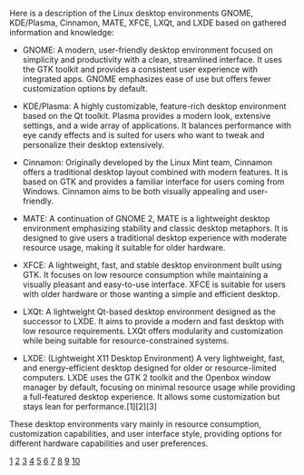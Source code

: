 Here is a description of the Linux desktop environments GNOME, KDE/Plasma, Cinnamon, MATE, XFCE, LXQt, and LXDE based on
gathered information and knowledge:

- GNOME: A modern, user-friendly desktop environment focused on simplicity and productivity with a clean, streamlined
  interface. It uses the GTK toolkit and provides a consistent user experience with integrated apps. GNOME emphasizes ease of
  use but offers fewer customization options by default.

- KDE/Plasma: A highly customizable, feature-rich desktop environment based on the Qt toolkit. Plasma provides a modern look,
  extensive settings, and a wide array of applications. It balances performance with eye candy effects and is suited for
  users who want to tweak and personalize their desktop extensively.

- Cinnamon: Originally developed by the Linux Mint team, Cinnamon offers a traditional desktop layout combined with modern
  features. It is based on GTK and provides a familiar interface for users coming from Windows. Cinnamon aims to be both
  visually appealing and user-friendly.

- MATE: A continuation of GNOME 2, MATE is a lightweight desktop environment emphasizing stability and classic desktop
  metaphors. It is designed to give users a traditional desktop experience with moderate resource usage, making it suitable
  for older hardware.

- XFCE: A lightweight, fast, and stable desktop environment built using GTK. It focuses on low resource consumption while
  maintaining a visually pleasant and easy-to-use interface. XFCE is suitable for users with older hardware or those wanting
  a simple and efficient desktop.

- LXQt: A lightweight Qt-based desktop environment designed as the successor to LXDE. It aims to provide a modern and fast
  desktop with low resource requirements. LXQt offers modularity and customization while being suitable for
  resource-constrained systems.

- LXDE: (Lightweight X11 Desktop Environment) A very lightweight, fast, and energy-efficient desktop designed for older or
  resource-limited computers. LXDE uses the GTK 2 toolkit and the Openbox window manager by default, focusing on minimal
  resource usage while providing a full-featured desktop experience. It allows some customization but stays lean for
  performance.[1][2][3]

These desktop environments vary mainly in resource consumption, customization capabilities, and user interface style,
providing options for different hardware capabilities and user preferences.

[1](https://en.wikipedia.org/wiki/LXDE) [2](https://renewablepcs.wordpress.com/about-linux/kde-gnome-or-xfce/)
[3](https://www.lenovo.com/us/en/glossary/lxde/) [4](https://linuxblog.io/my-search-for-a-new-linux-desktop-environment/)
[5](https://wiki.archlinux.org/title/LXDE)
[6](https://www.reddit.com/r/linux4noobs/comments/1900sm8/which_lightresource_desktop_environment_is_better/)
[7](https://wiki.ubuntu.com/LXDE-desktop) [8](https://eylenburg.github.io/de_comparison.htm) [9](http://lxde.org)
[10](https://wiki.debian.org/DesktopEnvironment)
